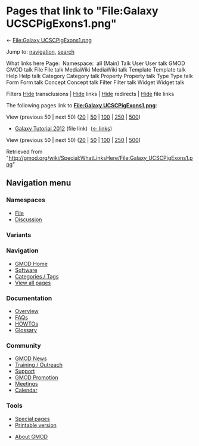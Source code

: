 <div id="mw-page-base" class="noprint">

</div>

<div id="mw-head-base" class="noprint">

</div>

<div id="content" class="mw-body" role="main">

<span id="top"></span>

<div id="mw-js-message" style="display:none;">

</div>



# <span dir="auto">Pages that link to "File:Galaxy UCSCPigExons1.png"</span>

<div id="bodyContent">

<div id="contentSub">

← [File:Galaxy
UCSCPigExons1.png](/wiki/File:Galaxy_UCSCPigExons1.png "File:Galaxy UCSCPigExons1.png")

</div>

<div id="jump-to-nav" class="mw-jump">

Jump to: [navigation](#mw-navigation), [search](#p-search)

</div>

<div id="mw-content-text">

What links here Page:  Namespace:  all (Main) Talk User User talk GMOD
GMOD talk File File talk MediaWiki MediaWiki talk Template Template talk
Help Help talk Category Category talk Property Property talk Type Type
talk Form Form talk Concept Concept talk Filter Filter talk Widget
Widget talk

Filters
[Hide](/mediawiki/index.php?title=Special:WhatLinksHere/File:Galaxy_UCSCPigExons1.png&hidetrans=1 "Special:WhatLinksHere/File:Galaxy UCSCPigExons1.png")
transclusions \|
[Hide](/mediawiki/index.php?title=Special:WhatLinksHere/File:Galaxy_UCSCPigExons1.png&hidelinks=1 "Special:WhatLinksHere/File:Galaxy UCSCPigExons1.png")
links \|
[Hide](/mediawiki/index.php?title=Special:WhatLinksHere/File:Galaxy_UCSCPigExons1.png&hideredirs=1 "Special:WhatLinksHere/File:Galaxy UCSCPigExons1.png")
redirects \|
[Hide](/mediawiki/index.php?title=Special:WhatLinksHere/File:Galaxy_UCSCPigExons1.png&hideimages=1 "Special:WhatLinksHere/File:Galaxy UCSCPigExons1.png")
file links

The following pages link to **[File:Galaxy
UCSCPigExons1.png](/wiki/File:Galaxy_UCSCPigExons1.png "File:Galaxy UCSCPigExons1.png")**:

View (previous 50 \| next 50)
([20](/mediawiki/index.php?title=Special:WhatLinksHere/File:Galaxy_UCSCPigExons1.png&limit=20 "Special:WhatLinksHere/File:Galaxy UCSCPigExons1.png")
\|
[50](/mediawiki/index.php?title=Special:WhatLinksHere/File:Galaxy_UCSCPigExons1.png&limit=50 "Special:WhatLinksHere/File:Galaxy UCSCPigExons1.png")
\|
[100](/mediawiki/index.php?title=Special:WhatLinksHere/File:Galaxy_UCSCPigExons1.png&limit=100 "Special:WhatLinksHere/File:Galaxy UCSCPigExons1.png")
\|
[250](/mediawiki/index.php?title=Special:WhatLinksHere/File:Galaxy_UCSCPigExons1.png&limit=250 "Special:WhatLinksHere/File:Galaxy UCSCPigExons1.png")
\|
[500](/mediawiki/index.php?title=Special:WhatLinksHere/File:Galaxy_UCSCPigExons1.png&limit=500 "Special:WhatLinksHere/File:Galaxy UCSCPigExons1.png"))

- [Galaxy Tutorial
  2012](/wiki/Galaxy_Tutorial_2012 "Galaxy Tutorial 2012") (file link) ‎
  <span class="mw-whatlinkshere-tools">([←
  links](/mediawiki/index.php?title=Special:WhatLinksHere&target=Galaxy+Tutorial+2012 "Special:WhatLinksHere"))</span>

View (previous 50 \| next 50)
([20](/mediawiki/index.php?title=Special:WhatLinksHere/File:Galaxy_UCSCPigExons1.png&limit=20 "Special:WhatLinksHere/File:Galaxy UCSCPigExons1.png")
\|
[50](/mediawiki/index.php?title=Special:WhatLinksHere/File:Galaxy_UCSCPigExons1.png&limit=50 "Special:WhatLinksHere/File:Galaxy UCSCPigExons1.png")
\|
[100](/mediawiki/index.php?title=Special:WhatLinksHere/File:Galaxy_UCSCPigExons1.png&limit=100 "Special:WhatLinksHere/File:Galaxy UCSCPigExons1.png")
\|
[250](/mediawiki/index.php?title=Special:WhatLinksHere/File:Galaxy_UCSCPigExons1.png&limit=250 "Special:WhatLinksHere/File:Galaxy UCSCPigExons1.png")
\|
[500](/mediawiki/index.php?title=Special:WhatLinksHere/File:Galaxy_UCSCPigExons1.png&limit=500 "Special:WhatLinksHere/File:Galaxy UCSCPigExons1.png"))

</div>

<div class="printfooter">

Retrieved from
"<http://gmod.org/wiki/Special:WhatLinksHere/File:Galaxy_UCSCPigExons1.png>"

</div>

<div id="catlinks" class="catlinks catlinks-allhidden">

</div>

<div class="visualClear">

</div>

</div>

</div>

<div id="mw-navigation">

## Navigation menu

<div id="mw-head">



<div id="left-navigation">

<div id="p-namespaces" class="vectorTabs" role="navigation"
aria-labelledby="p-namespaces-label">

### Namespaces

- <span id="ca-nstab-image"><a href="/wiki/File:Galaxy_UCSCPigExons1.png" accesskey="c"
  title="View the file page [c]">File</a></span>
- <span id="ca-talk"><a
  href="/mediawiki/index.php?title=File_talk:Galaxy_UCSCPigExons1.png&amp;action=edit&amp;redlink=1"
  accesskey="t"
  title="Discussion about the content page [t]">Discussion</a></span>

</div>

<div id="p-variants" class="vectorMenu emptyPortlet" role="navigation"
aria-labelledby="p-variants-label">

### 

### Variants[](#)

<div class="menu">

</div>

</div>

</div>





</div>

</div>

</div>

<div id="mw-panel">

<div id="p-logo" role="banner">

<a href="/wiki/Main_Page"
style="background-image: url(http://gmod.org/images/GMOD-cogs.png);"
title="Visit the main page"></a>

</div>

<div id="p-Navigation" class="portal" role="navigation"
aria-labelledby="p-Navigation-label">

### Navigation

<div class="body">

- <span id="n-GMOD-Home">[GMOD Home](/wiki/Main_Page)</span>
- <span id="n-Software">[Software](/wiki/GMOD_Components)</span>
- <span id="n-Categories-.2F-Tags">[Categories /
  Tags](/wiki/Categories)</span>
- <span id="n-View-all-pages">[View all
  pages](/wiki/Special:AllPages)</span>

</div>

</div>

<div id="p-Documentation" class="portal" role="navigation"
aria-labelledby="p-Documentation-label">

### Documentation

<div class="body">

- <span id="n-Overview">[Overview](/wiki/Overview)</span>
- <span id="n-FAQs">[FAQs](/wiki/Category:FAQ)</span>
- <span id="n-HOWTOs">[HOWTOs](/wiki/Category:HOWTO)</span>
- <span id="n-Glossary">[Glossary](/wiki/Glossary)</span>

</div>

</div>

<div id="p-Community" class="portal" role="navigation"
aria-labelledby="p-Community-label">

### Community

<div class="body">

- <span id="n-GMOD-News">[GMOD News](/wiki/GMOD_News)</span>
- <span id="n-Training-.2F-Outreach">[Training /
  Outreach](/wiki/Training_and_Outreach)</span>
- <span id="n-Support">[Support](/wiki/Support)</span>
- <span id="n-GMOD-Promotion">[GMOD
  Promotion](/wiki/GMOD_Promotion)</span>
- <span id="n-Meetings">[Meetings](/wiki/Meetings)</span>
- <span id="n-Calendar">[Calendar](/wiki/Calendar)</span>

</div>

</div>

<div id="p-tb" class="portal" role="navigation"
aria-labelledby="p-tb-label">

### Tools

<div class="body">

- <span id="t-specialpages"><a href="/wiki/Special:SpecialPages" accesskey="q"
  title="A list of all special pages [q]">Special pages</a></span>
- <span id="t-print"><a
  href="/mediawiki/index.php?title=Special:WhatLinksHere/File:Galaxy_UCSCPigExons1.png&amp;printable=yes"
  rel="alternate" accesskey="p"
  title="Printable version of this page [p]">Printable version</a></span>

</div>

</div>

</div>

</div>

<div id="footer" role="contentinfo">

- <span id="footer-places-about">[About
  GMOD](/wiki/GMOD:About "GMOD:About")</span>

<!-- -->






</div>
